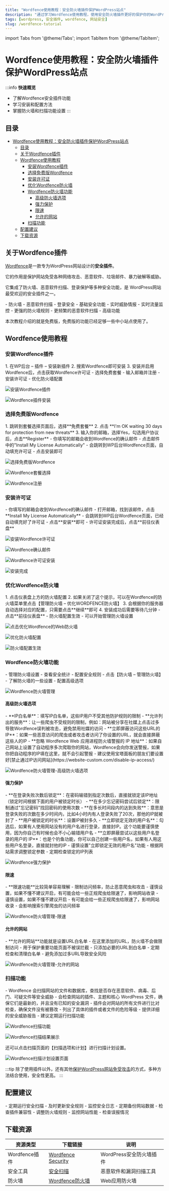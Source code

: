 ```yaml
---
title: "Wordfence使用教程：安全防火墙插件保护WordPress站点"
description: "通过学习Wordfence使用教程，使用安全防火墙插件更好的保护你的WordPress网站，免受各种网络攻击、恶意软件、垃圾邮件、暴力破解等威胁。"
tags: [wordpress, 安全插件, wordfence, 网站安全]
slug: /wordfence-tutorial
---
```


import Tabs from '@theme/Tabs';
import TabItem from '@theme/TabItem';

<!-- 此文件由Cline自动翻译并优化 - Last updated: Oct 15 2025 -->

# Wordfence使用教程：安全防火墙插件保护WordPress站点

:::info
**快速概览**
- 了解Wordfence安全插件功能
- 学习安装和配置方法
- 掌握防火墙和扫描功能设置
:::

## 目录
- [Wordfence使用教程：安全防火墙插件保护WordPress站点](#wordfence使用教程安全防火墙插件保护wordpress站点)
  - [目录](#目录)
  - [关于Wordfence插件](#关于wordfence插件)
  - [Wordfence使用教程](#wordfence使用教程)
    - [安装Wordfence插件](#安装wordfence插件)
    - [选择免费版Wordfence](#选择免费版wordfence)
    - [安装许可证](#安装许可证)
    - [优化Wordfence防火墙](#优化wordfence防火墙)
    - [Wordfence防火墙功能](#wordfence防火墙功能)
      - [高级防火墙选项](#高级防火墙选项)
      - [强力保护](#强力保护)
      - [限速](#限速)
      - [允许的网站](#允许的网站)
    - [扫描功能](#扫描功能)
  - [配置建议](#配置建议)
  - [下载资源](#下载资源)

## 关于Wordfence插件

[Wordfence](https://wordpress.org/plugins/wordfence/)是一款专为WordPress网站设计的**安全插件**。

它的作用是保护网站免受各种网络攻击、恶意软件、垃圾邮件、暴力破解等威胁。

它集成了防火墙、恶意软件扫描、登录保护等多种安全功能，是 WordPress网站最受欢迎的安全插件之一。

<Tabs>
<TabItem value="free" label="免费版" default>
- 防火墙
- 恶意软件扫描
- 登录安全
- 基础安全功能
</TabItem>
<TabItem value="premium" label="付费版">
- 实时威胁情报
- 实时流量监控
- 更强的防火墙规则
- 更频繁的恶意软件扫描
- 高级功能
</TabItem>
</Tabs>

本次教程介绍的就是免费版，免费版的功能已经足够一些中小站点使用了。

## Wordfence使用教程

### 安装Wordfence插件

<Tabs>
<TabItem value="installation" label="安装步骤" default>
1. 在WP后台 – 插件 – 安装新插件
2. 搜索Wordfence即可安装
3. 安装并启用Wordfence后，点击获取Wordfence许可证
</TabItem>
<TabItem value="setup" label="初始设置">
- 选择免费套餐
- 输入邮箱并注册
- 安装许可证
- 优化防火墙配置
</TabItem>
</Tabs>

![安装Wordfence插件](https://website-custom.com/wp-content/uploads/2024/12/1-15.webp)

![Wordfence插件安装](https://website-custom.com/wp-content/uploads/2024/12/2-14.webp)

### 选择免费版Wordfence

<Tabs>
<TabItem value="selection" label="选择步骤" default>
1. 跳转到套餐选择页面后，选择**免费套餐**
2. 点击 **I'm OK waiting 30 days for protection from new threats**
3. 输入你的邮箱，选择Yes，勾选用户协议后，点击**Register**
</TabItem>
<TabItem value="activation" label="激活">
- 你填写的邮箱会收到Wordfence的确认邮件
- 点击邮件中的"Install My License Automatically"
- 会跳转到WP后台Wordfence页面，自动填充许可证
- 点击安装即可
</TabItem>
</Tabs>

![选择免费版Wordfence](https://website-custom.com/wp-content/uploads/2024/12/3-14.webp)

![Wordfence套餐选择](https://website-custom.com/wp-content/uploads/2024/12/4-14.webp)

![Wordfence注册](https://website-custom.com/wp-content/uploads/2024/12/5-12.webp)

### 安装许可证

<Tabs>
<TabItem value="email" label="邮箱确认" default>
- 你填写的邮箱会收到Wordfence的确认邮件
- 打开邮箱，找到该邮件，点击**Install My License Automatically**
</TabItem>
<TabItem value="installation" label="安装">
- 会跳转到WP后台Wordfence页面，已经自动填充好了许可证
- 点击**安装**即可
- 许可证安装完成后，点击**前往仪表盘**
</TabItem>
</Tabs>

![安装Wordfence许可证](https://website-custom.com/wp-content/uploads/2024/12/6-11.webp)

![Wordfence确认邮件](https://website-custom.com/wp-content/uploads/2024/12/7-9.webp)

![Wordfence许可证安装](https://website-custom.com/wp-content/uploads/2024/12/8-6.webp)

![安装完成](https://website-custom.com/wp-content/uploads/2024/12/9-3.webp)

### 优化Wordfence防火墙

<Tabs>
<TabItem value="optimization" label="优化步骤" default>
1. 点击仪表盘上方的防火墙配置
2. 如果关闭了这个提示，可以在Wordfence的防火墙菜单里点击【管理防火墙 – 优化WORDFENCE防火墙】
3. 会根据你的服务器自动选择对应的配置，只需要点击**继续**即可
4. 安装成功后需要等待几分钟
</TabItem>
<TabItem value="activation" label="激活">
- 点击**前往仪表盘**
- 防火墙配置生效
- 可以开始管理防火墙设置
</TabItem>
</Tabs>

![点击优化Wordfence的Web防火墙](https://website-custom.com/wp-content/uploads/2024/12/10-2.webp)

![优化防火墙配置](https://website-custom.com/wp-content/uploads/2024/12/11-2.webp)

![防火墙配置生效](https://website-custom.com/wp-content/uploads/2024/12/13-2.webp)

### Wordfence防火墙功能

<Tabs>
<TabItem value="dashboard" label="防火墙仪表盘" default>
- 管理防火墙设置
- 查看安全统计
- 配置安全规则
</TabItem>
<TabItem value="management" label="管理">
- 点击【防火墙 – 管理防火墙】
- 了解防火墙的一些设置
- 配置高级选项
</TabItem>
</Tabs>

![Wordfence防火墙管理](https://website-custom.com/wp-content/uploads/2024/12/14-2.webp)

#### 高级防火墙选项

<Tabs>
<TabItem value="whitelist" label="IP白名单" default>
- **IP白名单**：填写IP白名单，这些IP用户不受其他防护规则的限制
- **允许列出的服务**：让一些爬虫不受规则的限制，例如：网站被分享在社媒上点击过多导致Wordfence误判被攻击，避免禁用社媒的访问
- **立即屏蔽访问这些URL的IP**：如果一些恶意访问的爬虫或者攻击者访问了你设置的URL，就会直接屏蔽这些人的IP
- **忽略 Wordfence Web 应用进程防火墙警报的 IP 地址**：如果自己网站上设置了自动程序多次爬取你的网站，Wordfence会向你发送警报，如果你把自动程序的IP填在这里，就不会引起警报
</TabItem>
<TabItem value="security" label="安全设置">
- 建议使用宝塔面板的朋友们要设置好[禁止通过IP访问网站](https://website-custom.com/disable-ip-access/)
</TabItem>
</Tabs>

![Wordfence防火墙管理-高级防火墙选项](https://website-custom.com/wp-content/uploads/2024/12/15-2.webp)

#### 强力保护

<Tabs>
<TabItem value="protection" label="强力保护设置" default>
- **在登录失败次数后锁定**：在密码输错到指定次数后，直接就锁定该IP地址（锁定时间根据下面的用户被锁定时长）
- **在多少忘记密码尝试后锁定**：限制通过"忘记密码"找回密码的使用次数
- **在多长时间段内的达到失败**：意思是登录失败的次数在多少时间内，比如4小时内有人登录失败了20次，那他的IP就被封了
- **用户被锁定的时长**：设置IP被封多久
- **立即锁定无效的用户名**：勾选后，如果有人使用网站没有的用户名进行登录，直接封IP。这个功能要谨慎使用，因为你自己有时候也会不小心输错用户名
- **立即屏蔽尝试以这些用户名登录的用户的 IP**：也是个钓鱼功能，你可以自己创建一些用户名，如果有人用这些用户名登录，直接就封他的IP
</TabItem>
<TabItem value="recommendation" label="建议">
- 谨慎设置"立即锁定无效的用户名"功能
- 根据网站需求调整锁定参数
- 定期检查锁定的IP列表
</TabItem>
</Tabs>

![Wordfence强力保护](https://website-custom.com/wp-content/uploads/2024/12/16-1.webp)

#### 限速

<Tabs>
<TabItem value="rate-limiting" label="限速功能" default>
- **限速功能**比较简单容易理解
- 限制访问频率，防止恶意爬虫和攻击
- 谨慎设置，如果不懂不建议开启，有可能会给一些正规爬虫给限速了，影响网站收录
</TabItem>
<TabItem value="caution" label="注意事项">
- 谨慎设置，如果不懂不建议开启
- 有可能会给一些正规爬虫给限速了，影响网站收录
- 会影响搜索引擎爬虫的访问频率
</TabItem>
</Tabs>

![Wordfence防火墙管理-限速](https://website-custom.com/wp-content/uploads/2024/12/17-1.webp)

#### 允许的网站

<Tabs>
<TabItem value="whitelist" label="URL白名单" default>
- **允许的网站**功能就是设置URL白名单
- 在这里添加的URL，防火墙不会做限制访问
- 用于保护重要功能页面不被误拦截
</TabItem>
<TabItem value="recommendation" label="建议">
- 只添加必要的URL到白名单
- 定期检查和清理白名单
- 避免添加过多URL导致安全风险
</TabItem>
</Tabs>

![Wordfence防火墙管理-允许的网站](https://website-custom.com/wp-content/uploads/2024/12/18.webp)

### 扫描功能

<Tabs>
<TabItem value="features" label="扫描功能" default>
- Wordfence 会扫描网站的文件和数据库，查找是否存在恶意软件、病毒、后门、可疑文件等安全威胁
- 会检查网站的插件、主题和核心 WordPress 文件，确保它们是最新的，并且没有已知的安全漏洞
- 插件会对网站的所有文件进行比对检查，确保文件没有被篡改
</TabItem>
<TabItem value="results" label="扫描结果">
- 列出了具体的插件或者文件的危险等级
- 提供详细的安全威胁报告
- 建议定期运行扫描功能
</TabItem>
</Tabs>

![Wordfence扫描功能](https://website-custom.com/wp-content/uploads/2024/12/19.webp)

![Wordfence扫描结果展示](https://website-custom.com/wp-content/uploads/2024/12/20.webp)

还可以点击扫描页面的【扫描选项和计划】进行扫描计划设置。

![Wordfence扫描计划设置页面](https://website-custom.com/wp-content/uploads/2024/12/21.jpg)

:::tip
除了使用插件以外，还有其他[保护WordPress网站免受攻击](https://website-custom.com/website-security-methods/)的方式，多种方法结合使用，安全性更高。
:::

## 配置建议

<Tabs>
<TabItem value="best-practices" label="最佳实践" default>
- 定期运行安全扫描
- 及时更新安全规则
- 监控安全日志
- 定期备份网站数据
</TabItem>
<TabItem value="troubleshooting" label="故障排除">
- 检查插件兼容性
- 调整防火墙规则
- 监控网站性能
- 检查误报情况
</TabItem>
</Tabs>

## 下载资源

| 资源类型 | 下载链接 | 说明 |
|---------|---------|------|
| Wordfence插件 | [Wordfence Security](https://wordpress.org/plugins/wordfence/) | WordPress安全防火墙插件 |
| 安全工具 | [安全扫描](https://wordpress.org/plugins/wordfence/) | 恶意软件和漏洞扫描工具 |
| 防火墙 | [Wordfence防火墙](https://wordpress.org/plugins/wordfence/) | Web应用防火墙 |
